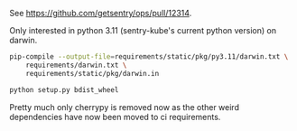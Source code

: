 See https://github.com/getsentry/ops/pull/12314.

Only interested in python 3.11 (sentry-kube's current python version) on darwin.

```sh
pip-compile --output-file=requirements/static/pkg/py3.11/darwin.txt \
    requirements/darwin.txt \
    requirements/static/pkg/darwin.in

python setup.py bdist_wheel
```

Pretty much only cherrypy is removed now as the other weird dependencies have now
been moved to ci requirements.
